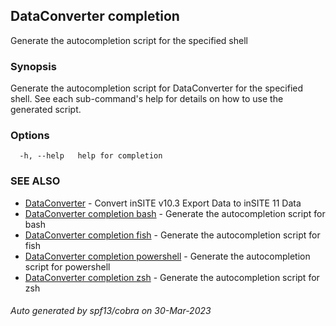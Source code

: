 ## DataConverter completion

Generate the autocompletion script for the specified shell

### Synopsis

Generate the autocompletion script for DataConverter for the specified shell.
See each sub-command's help for details on how to use the generated script.


### Options

```
  -h, --help   help for completion
```

### SEE ALSO

* [DataConverter](DataConverter.md)	 - Convert inSITE v10.3 Export Data to inSITE 11 Data
* [DataConverter completion bash](DataConverter_completion_bash.md)	 - Generate the autocompletion script for bash
* [DataConverter completion fish](DataConverter_completion_fish.md)	 - Generate the autocompletion script for fish
* [DataConverter completion powershell](DataConverter_completion_powershell.md)	 - Generate the autocompletion script for powershell
* [DataConverter completion zsh](DataConverter_completion_zsh.md)	 - Generate the autocompletion script for zsh

###### Auto generated by spf13/cobra on 30-Mar-2023
